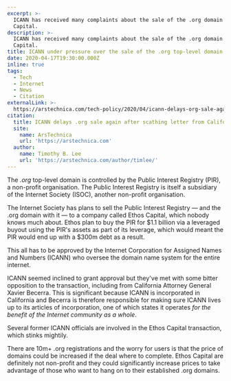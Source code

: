 ```yaml
---
excerpt: >-
  ICANN has received many complaints about the sale of the .org domain to Ethos
  Capital.
description: >-
  ICANN has received many complaints about the sale of the .org domain to Ethos
  Capital.
title: ICANN under pressure over the sale of the .org top-level domain
date: 2020-04-17T19:30:00.000Z
inline: true
tags:
  - Tech
  - Internet
  - News
  - Citation
externalLink: >-
  https://arstechnica.com/tech-policy/2020/04/icann-delays-org-sale-again-after-scathing-letter-from-california-ag/#p3
citation:
  title: ICANN delays .org sale again after scathing letter from California AG.
  site:
    name: ArsTechnica
    url: 'https://arstechnica.com'
  author:
    name: Timothy B. Lee
    url: 'https://arstechnica.com/author/timlee/'
---
```

The *.org* top-level domain is controlled by the Public Interest Registry (PIR), a non-profit organisation. The Public Interest Registry is itself a subsidiary of the Internet Society (ISOC), another non-profit organisation.

The Internet Society has plans to sell the Public Interest Registry — and the .org domain with it — to a company called Ethos Capital, which nobody knows much about. Ethos plan to buy the PIR for $1.1 billion via a leveraged buyout using the PIR's assets as part of its leverage, which would meant the PIR would end up with a $300m debt as a result.

This all has to be approved by the Internet Corporation for Assigned Names and Numbers (ICANN) who oversee the domain name system for the entire internet.

ICANN seemed inclined to grant approval but they've met with some bitter opposition to the transaction, including from California Attorney General Xavier Becerra. This is significant because ICANN is incorporated in California and Becerra is therefore responsible for making sure ICANN lives up to its articles of incorporation, one of which states it operates *for the benefit of the Internet community as a whole*.

Several former ICANN officials are involved in the Ethos Capital transaction, which stinks mightily.

There are 10m+ .org registrations and the worry for users is that the price of domains could be increased if the deal where to complete. Ethos Capital are definitely not non-profit and they could significantly increase prices to take advantage of those who want to hang on to their established .org domains.



